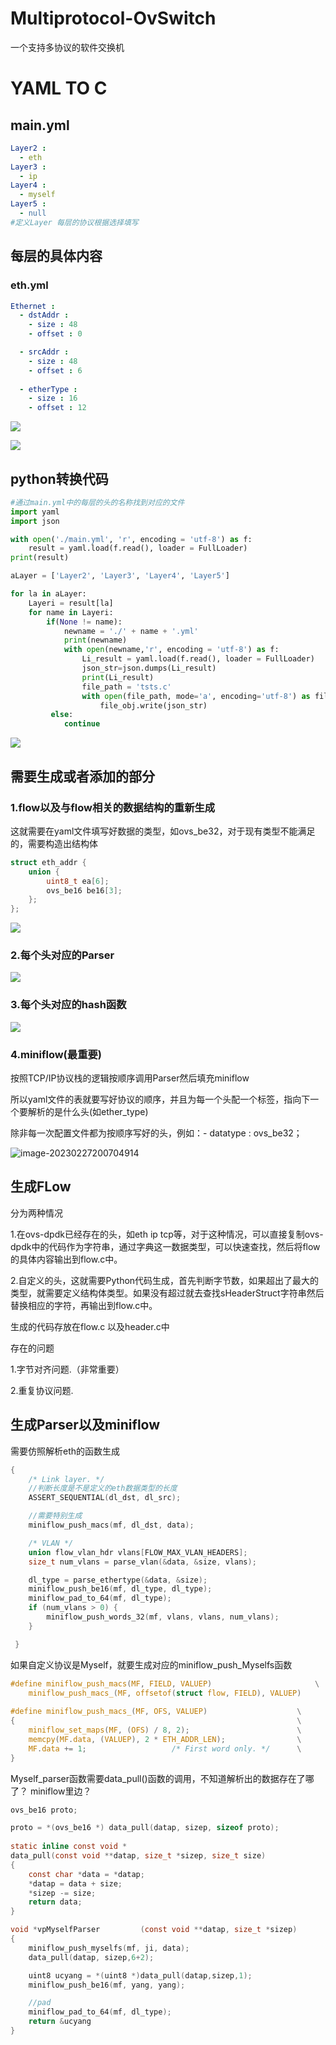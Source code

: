 # Multiprotocol-OvSwitch
一个支持多协议的软件交换机
# YAML TO C

## main.yml

```yaml
Layer2 : 
  - eth
Layer3 : 
  - ip
Layer4 :
  - myself
Layer5 :
  - null
#定义Layer 每层的协议根据选择填写
```

## 每层的具体内容

### eth.yml

```yaml
Ethernet :
  - dstAddr :
    - size : 48
    - offset : 0

  - srcAddr :
    - size : 48
    - offset : 6
    
  - etherType :
    - size : 16
    - offset : 12
```

![](E:\学习\SDN\T4P4S\yaml\图片\4.png)

![](E:\学习\SDN\T4P4S\yaml\图片\5.png)



## python转换代码

```python
#通过main.yml中的每层的头的名称找到对应的文件
import yaml
import json

with open('./main.yml', 'r', encoding = 'utf-8') as f:
    result = yaml.load(f.read(), loader = FullLoader)
print(result)

aLayer = ['Layer2', 'Layer3', 'Layer4', 'Layer5']

for la in aLayer:
    Layeri = result[la]
    for name in Layeri:
        if(None != name):
            newname = './' + name + '.yml'
            print(newname)
            with open(newname,'r', encoding = 'utf-8') as f:
                Li_result = yaml.load(f.read(), loader = FullLoader)
                json_str=json.dumps(Li_result)
                print(Li_result)
                file_path = 'tsts.c'
                with open(file_path, mode='a', encoding='utf-8') as file_obj:
                    file_obj.write(json_str)
         else:
            continue
```

![](E:\学习\SDN\T4P4S\yaml\图片\6.jpg)

## 需要生成或者添加的部分

### 1.flow以及与flow相关的数据结构的重新生成

这就需要在yaml文件填写好数据的类型，如ovs_be32，对于现有类型不能满足的，需要构造出结构体

```c
struct eth_addr {
    union {
        uint8_t ea[6];
        ovs_be16 be16[3];
    };
};
```

![](E:\学习\SDN\T4P4S\yaml\图片\1.png)

### 2.每个头对应的Parser

![](E:\学习\SDN\T4P4S\yaml\图片\2.png)

### 3.每个头对应的hash函数

![](E:\学习\SDN\T4P4S\yaml\图片\3.png)

### 4.miniflow(最重要)

按照TCP/IP协议栈的逻辑按顺序调用Parser然后填充miniflow

所以yaml文件的表就要写好协议的顺序，并且为每一个头配一个标签，指向下一个要解析的是什么头(如ether_type)

除非每一次配置文件都为按顺序写好的头，例如：- datatype : ovs_be32；

![image-20230227200704914](C:\Users\Administrator\AppData\Roaming\Typora\typora-user-images\image-20230227200704914.png)

## 生成FLow

分为两种情况

1.在ovs-dpdk已经存在的头，如eth ip tcp等，对于这种情况，可以直接复制ovs-dpdk中的代码作为字符串，通过字典这一数据类型，可以快速查找，然后将flow的具体内容输出到flow.c中。

2.自定义的头，这就需要Python代码生成，首先判断字节数，如果超出了最大的类型，就需要定义结构体类型。如果没有超过就去查找sHeaderStruct字符串然后替换相应的字符，再输出到flow.c中。

生成的代码存放在flow.c 以及header.c中

存在的问题

1.字节对齐问题.（非常重要）

2.重复协议问题.

## 生成Parser以及miniflow

需要仿照解析eth的函数生成

```c
{
    /* Link layer. */
    //判断长度是不是定义的eth数据类型的长度
    ASSERT_SEQUENTIAL(dl_dst, dl_src);

    //需要特别生成
    miniflow_push_macs(mf, dl_dst, data);

    /* VLAN */
    union flow_vlan_hdr vlans[FLOW_MAX_VLAN_HEADERS];
    size_t num_vlans = parse_vlan(&data, &size, vlans);

    dl_type = parse_ethertype(&data, &size);
    miniflow_push_be16(mf, dl_type, dl_type);
    miniflow_pad_to_64(mf, dl_type);
    if (num_vlans > 0) {
        miniflow_push_words_32(mf, vlans, vlans, num_vlans);
    }

 }
```

如果自定义协议是Myself，就要生成对应的miniflow_push_Myselfs函数

```c
#define miniflow_push_macs(MF, FIELD, VALUEP)                       \
    miniflow_push_macs_(MF, offsetof(struct flow, FIELD), VALUEP)
    
#define miniflow_push_macs_(MF, OFS, VALUEP)                    \
{                                                               \
    miniflow_set_maps(MF, (OFS) / 8, 2);                        \
    memcpy(MF.data, (VALUEP), 2 * ETH_ADDR_LEN);                \
    MF.data += 1;                   /* First word only. */      \
}
```

Myself_parser函数需要data_pull()函数的调用，不知道解析出的数据存在了哪了？ miniflow里边？

```c
ovs_be16 proto;

proto = *(ovs_be16 *) data_pull(datap, sizep, sizeof proto);
    
static inline const void *
data_pull(const void **datap, size_t *sizep, size_t size)
{
    const char *data = *datap;
    *datap = data + size;
    *sizep -= size;
    return data;
}
```

```c
void *vpMyselfParser         (const void **datap, size_t *sizep)
{
    miniflow_push_myselfs(mf, ji, data);
    data_pull(datap, sizep,6+2);

    uint8 ucyang = *(uint8 *)data_pull(datap,sizep,1);
    miniflow_push_be16(mf, yang, yang);

    //pad
    miniflow_pad_to_64(mf, dl_type);
    return &ucyang
}
```
